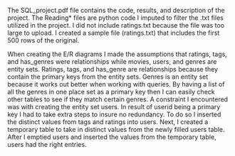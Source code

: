 The SQL_project.pdf file contains the code, results, and description of the project. The Reading* files are python code I imputed to filter the .txt files utilized in the project. I did not include ratings.txt because the file was too large to upload. I created a sample file (ratings.txt) that includes the first 500 rows of the original.

When creating the E/R diagrams I made the assumptions that ratings, tags, and has_genres were relationships while movies, users, and genres are entity sets. Ratings, tags, and has_genre are relationships because they contain the primary keys from the entity sets. Genres is an entity set because it works out better when working with queries. By having a list of all the genres in one place set as a primary key then I can easily check other tables to see if they match certain genres.
A constraint I encountered was with creating the entity set users. In result of userid being a primary key I had to take extra steps to insure no redundancy. To do so I inserted the distinct values from tags and ratings into users. Next, I created a temporary table to take in distinct values from the newly filled users table. After I emptied users and inserted the values from the temporary table, users had the right entries.
